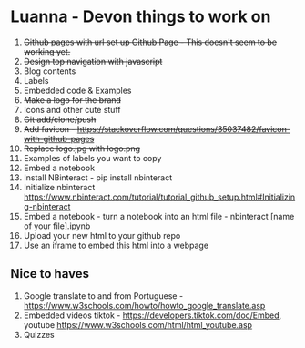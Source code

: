 # Luanna - Devon things to work on

1. ~~Github pages with url set up [Github Page](https://pages.github.com) - This doesn't seem to be working yet.~~
2. ~~Design top navigation with javascript~~
3. Blog contents
4. Labels
5. Embedded code & Examples
6. ~~Make a logo for the brand~~
7. Icons and other cute stuff
8. ~~Git add/clone/push~~
9. ~~Add favicon - https://stackoverflow.com/questions/35037482/favicon-with-github-pages~~
10. ~~Replace logo.jpg with logo.png~~
11. Examples of labels you want to copy
12. Embed a notebook
13. Install NBinteract - pip install nbinteract
14. Initialize nbinteract https://www.nbinteract.com/tutorial/tutorial_github_setup.html#Initializing-nbinteract
15. Embed a notebook - turn a notebook into an html file - nbinteract [name of your file].ipynb
16. Upload your new html to your github repo
17. Use an iframe to embed this html into a webpage


## Nice to haves
1. Google translate to and from Portuguese - https://www.w3schools.com/howto/howto_google_translate.asp
2. Embedded videos tiktok - https://developers.tiktok.com/doc/Embed, youtube https://www.w3schools.com/html/html_youtube.asp
3. Quizzes
